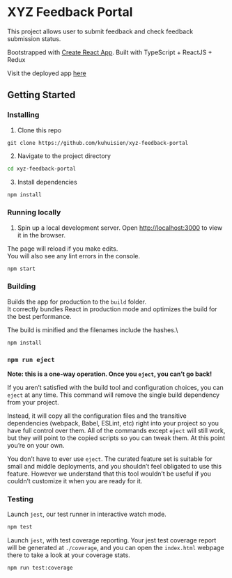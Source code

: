 # XYZ Feedback Portal

This project allows user to submit feedback and check feedback submission status.

Bootstrapped with [Create React App](https://github.com/facebook/create-react-app).
Built with TypeScript + ReactJS + Redux

Visit the deployed app [here](https://xyz-ffedback-portal.herokuapp.com/)

## Getting Started

### Installing

1. Clone this repo

```
git clone https://github.com/kuhuisien/xyz-feedback-portal
```

2. Navigate to the project directory

```bash
cd xyz-feedback-portal
```

3. Install dependencies

```bash
npm install
```

### Running locally

1. Spin up a local development server. Open [http://localhost:3000](http://localhost:3000) to view it in the browser.

The page will reload if you make edits.\
You will also see any lint errors in the console.

```bash
npm start
```

### Building

Builds the app for production to the `build` folder.\
It correctly bundles React in production mode and optimizes the build for the best performance.

The build is minified and the filenames include the hashes.\

```bash
npm install
```

### `npm run eject`

**Note: this is a one-way operation. Once you `eject`, you can’t go back!**

If you aren’t satisfied with the build tool and configuration choices, you can `eject` at any time. This command will remove the single build dependency from your project.

Instead, it will copy all the configuration files and the transitive dependencies (webpack, Babel, ESLint, etc) right into your project so you have full control over them. All of the commands except `eject` will still work, but they will point to the copied scripts so you can tweak them. At this point you’re on your own.

You don’t have to ever use `eject`. The curated feature set is suitable for small and middle deployments, and you shouldn’t feel obligated to use this feature. However we understand that this tool wouldn’t be useful if you couldn’t customize it when you are ready for it.

### Testing

Launch `jest`, our test runner in interactive watch mode.

```bash
npm test
```

Launch `jest`, with test coverage reporting. Your jest test coverage report will be generated at `./coverage`, and you can open the `index.html` webpage there to take a look at your coverage stats.

```bash
npm run test:coverage
```
